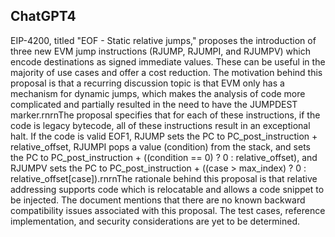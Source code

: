 ## ChatGPT4

EIP-4200, titled "EOF - Static relative jumps," proposes the introduction of three new EVM jump instructions (RJUMP, RJUMPI, and RJUMPV) which encode destinations as signed immediate values. These can be useful in the majority of use cases and offer a cost reduction. The motivation behind this proposal is that a recurring discussion topic is that EVM only has a mechanism for dynamic jumps, which makes the analysis of code more complicated and partially resulted in the need to have the JUMPDEST marker.rnrnThe proposal specifies that for each of these instructions, if the code is legacy bytecode, all of these instructions result in an exceptional halt. If the code is valid EOF1, RJUMP sets the PC to PC_post_instruction + relative_offset, RJUMPI pops a value (condition) from the stack, and sets the PC to PC_post_instruction + ((condition == 0) ? 0 : relative_offset), and RJUMPV sets the PC to PC_post_instruction + ((case > max_index) ? 0 : relative_offset[case]).rnrnThe rationale behind this proposal is that relative addressing supports code which is relocatable and allows a code snippet to be injected. The document mentions that there are no known backward compatibility issues associated with this proposal. The test cases, reference implementation, and security considerations are yet to be determined.
